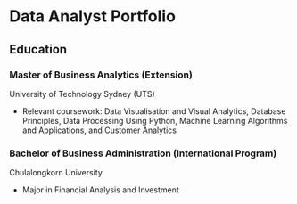 # Data Analyst Portfolio
## Education
### Master of Business Analytics (Extension) 
University of Technology Sydney (UTS)
- Relevant coursework: Data Visualisation and Visual Analytics, Database Principles, Data Processing Using
Python, Machine Learning Algorithms and Applications, and Customer Analytics

### Bachelor of Business Administration (International Program)
Chulalongkorn University
- Major in Financial Analysis and Investment
